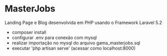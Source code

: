 # MasterJobs
Landing Page e Blog desenvolvida em PHP usando o Framework Laravel 5.2
- composer install
- configurar .env para conexão com mysql
- realizar importação no mysql do arquivo gama_masterjobs.sql
- executar 'php artisan serve' (acessar como localhost:8000)